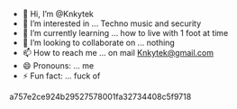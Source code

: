 - 👋 Hi, I’m @Knkytek
- 👀 I’m interested in ... Techno music and security
- 🌱 I’m currently learning ... how to live with 1 foot at time 
- 💞️ I’m looking to collaborate on ... nothing 
- 📫 How to reach me ... on mail Knkytek@gmail.com
- 😄 Pronouns: ... me
- ⚡ Fun fact: ... fuck of 

<!---
Knkytek/Knkytek is a ✨ special ✨ repository because its `README.md` (this file) appears on your GitHub profile.
You can click the Preview link to take a look at your changes.
--->
a757e2ce924b29527578001fa32734408c5f9718